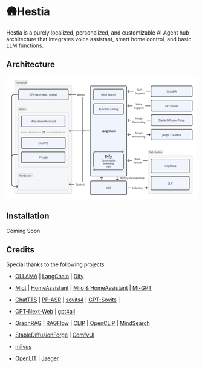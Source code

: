 # 🛖Hestia
Hestia is a purely localized, personalized, and customizable AI Agent hub architecture that integrates voice assistant, smart home control, and basic LLM functions.
## Architecture
![alt text](docs/img/Arch.png)
## Installation
Coming Soon
## Credits
Special thanks to the following projects

- [OLLAMA](https://github.com/ollama/ollama)
 | [LangChain](https://github.com/langchain-ai/langchainjs)
 | [Dify](https://github.com/langgenius/dify)

- [Miot](https://github.com/al-one/hass-xiaomi-miot/blob/master/README_zh.md)
 | [HomeAssistant](https://github.com/CCOSTAN/Home-AssistantConfig)
 | [Miio & HomeAssistant](https://www.home-assistant.io/integrations/xiaomi_miio/)
 | [Mi-GPT](https://github.com/idootop/mi-gpt)

- [ChatTTS](https://github.com/libukai/Awesome-ChatTTS)
 | [PP-ASR](https://aistudio.baidu.com/modelsdetail/25?modelId=25)
 | [sovits4](https://github.com/svc-develop-team/so-vits-svc/tree/4.1-Stable)
 | [GPT-Sovits](https://github.com/RVC-Boss/GPT-SoVITS) | 

- [GPT-Next-Web](https://github.com/ChatGPTNextWeb/ChatGPT-Next-Web)
 | [gpt4all](https://github.com/nomic-ai/gpt4all)

- [GraphRAG](https://github.com/microsoft/graphrag)
 | [RAGFlow](https://github.com/infiniflow/ragflow)
 | [CLIP](https://github.com/openai/CLIP)
 | [OpenCLIP](https://github.com/mlfoundations/open_clip)
 | [MindSearch](https://github.com/InternLM/MindSearch)

- [StableDiffusionForge](https://github.com/lllyasviel/stable-diffusion-webui-forge)
 | [ComfyUI](https://github.com/comfyanonymous/ComfyUI)

- [milvus](https://github.com/milvus-io/milvus)

- [OpenLIT](https://docs.openlit.io/latest/quickstart)
 | [Jaeger](https://www.jaegertracing.io)

